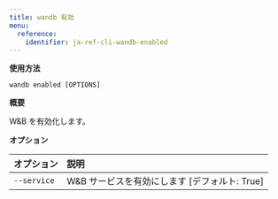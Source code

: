 ```yaml
---
title: wandb 有効
menu:
  reference:
    identifier: ja-ref-cli-wandb-enabled
---
```


**使用方法**

`wandb enabled [OPTIONS]`

**概要**

W&B を有効化します。

**オプション**

| **オプション** | **説明** |
| :--- | :--- |
| `--service` | W&B サービスを有効にします  [デフォルト: True] |